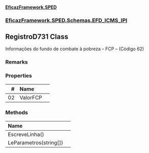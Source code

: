 #### [EficazFramework.SPED](EficazFrameworkSPED.md 'EficazFramework SPED')
### [EficazFramework.SPED.Schemas.EFD_ICMS_IPI](EficazFramework.SPED.Schemas.EFD_ICMS_IPI.md 'EficazFramework.SPED.Schemas.EFD_ICMS_IPI')

## RegistroD731 Class

Informações do fundo de combate à pobreza – FCP – (Código 62)

### Remarks
### Properties

| # | Name | |
| ---: | :--- | :--- |
| 02 | ValorFCP |  |
### Methods

| Name | |
| :--- | :--- |
| EscreveLinha() |  |
| LeParametros(string[]) |  |
